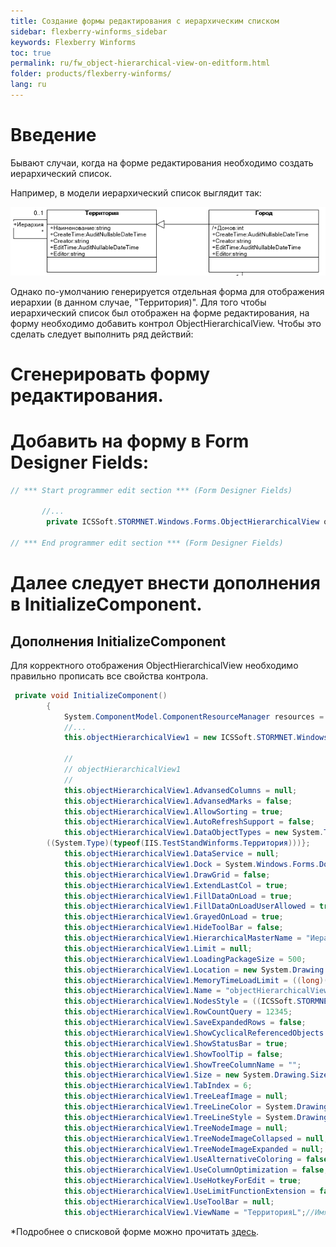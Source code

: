 ```yaml
---
title: Создание формы редактирования с иерархическим списком
sidebar: flexberry-winforms_sidebar
keywords: Flexberry Winforms
toc: true
permalink: ru/fw_object-hierarchical-view-on-editform.html
folder: products/flexberry-winforms/
lang: ru
---
```


# Введение
Бывают случаи, когда на форме редактирования необходимо создать иерархический список. 

Например, в модели иерархический список выглядит так:

![](/images/pages/products/flexberry-winforms/controls/olv/object-hierarchical-view.png)

Однако по-умолчанию генерируется отдельная форма для отображения иерархии (в данном случае, "Территория)".
Для того чтобы иерархический список был отображен на форме редактирования, на форму необходимо добавить контрол ObjectHierarchicalView.
Чтобы это сделать следует выполнить ряд действий:
# Сгенерировать форму редактирования.
# Добавить на форму в Form Designer Fields:
```cs
// *** Start programmer edit section *** (Form Designer Fields)

       //...
        private ICSSoft.STORMNET.Windows.Forms.ObjectHierarchicalView objectHierarchicalView1;
        
// *** End programmer edit section *** (Form Designer Fields)
```
# Далее следует внести дополнения в InitializeComponent.

## Дополнения InitializeComponent

Для корректного отображения ObjectHierarchicalView необходимо правильно прописать все свойства контрола.
```cs
 private void InitializeComponent()
        {
            System.ComponentModel.ComponentResourceManager resources = new System.ComponentModel.ComponentResourceManager(typeof(WinformTestHierarchicalForm));
            //...
            this.objectHierarchicalView1 = new ICSSoft.STORMNET.Windows.Forms.ObjectHierarchicalView();
            
            // 
            // objectHierarchicalView1
            // 
            this.objectHierarchicalView1.AdvansedColumns = null;
            this.objectHierarchicalView1.AdvansedMarks = false;
            this.objectHierarchicalView1.AllowSorting = true;
            this.objectHierarchicalView1.AutoRefreshSupport = false;
            this.objectHierarchicalView1.DataObjectTypes = new System.Type[] {
        ((System.Type)(typeof(IIS.TestStandWinforms.Территория)))};
            this.objectHierarchicalView1.DataService = null;
            this.objectHierarchicalView1.Dock = System.Windows.Forms.DockStyle.None;
            this.objectHierarchicalView1.DrawGrid = false;
            this.objectHierarchicalView1.ExtendLastCol = true;
            this.objectHierarchicalView1.FillDataOnLoad = true;
            this.objectHierarchicalView1.FillDataOnLoadUserAllowed = true;
            this.objectHierarchicalView1.GrayedOnLoad = true;
            this.objectHierarchicalView1.HideToolBar = false;
            this.objectHierarchicalView1.HierarchicalMasterName = "Иерархия"; //Имя мастерового объекта, указывается в поле HierarchicalMaster списковой формы*. 
            this.objectHierarchicalView1.Limit = null;
            this.objectHierarchicalView1.LoadingPackageSize = 500;
            this.objectHierarchicalView1.Location = new System.Drawing.Point(10, 100);
            this.objectHierarchicalView1.MemoryTimeLoadLimit = ((long)(200));
            this.objectHierarchicalView1.Name = "objectHierarchicalView1";
            this.objectHierarchicalView1.NodesStyle = ((ICSSoft.STORMNET.Windows.Forms.TreeNodesStyle)((ICSSoft.STORMNET.Windows.Forms.TreeNodesStyle.Lines | ICSSoft.STORMNET.Windows.Forms.TreeNodesStyle.Symbols)));
            this.objectHierarchicalView1.RowCountQuery = 12345;
            this.objectHierarchicalView1.SaveExpandedRows = false;
            this.objectHierarchicalView1.ShowCyclicalReferencedObjects = false;
            this.objectHierarchicalView1.ShowStatusBar = true;
            this.objectHierarchicalView1.ShowToolTip = false;
            this.objectHierarchicalView1.ShowTreeColumnName = "";
            this.objectHierarchicalView1.Size = new System.Drawing.Size(600, 322);
            this.objectHierarchicalView1.TabIndex = 6;
            this.objectHierarchicalView1.TreeLeafImage = null;
            this.objectHierarchicalView1.TreeLineColor = System.Drawing.Color.DarkGray;
            this.objectHierarchicalView1.TreeLineStyle = System.Drawing.Drawing2D.DashStyle.Dot;
            this.objectHierarchicalView1.TreeNodeImage = null;
            this.objectHierarchicalView1.TreeNodeImageCollapsed = null;
            this.objectHierarchicalView1.TreeNodeImageExpanded = null;
            this.objectHierarchicalView1.UseAlternativeColoring = false;
            this.objectHierarchicalView1.UseColumnOptimization = false;
            this.objectHierarchicalView1.UseHotkeyForEdit = true;
            this.objectHierarchicalView1.UseLimitFunctionExtension = false;
            this.objectHierarchicalView1.UseToolBar = null;
            this.objectHierarchicalView1.ViewName = "ТерриторияL";//Имя представления, которое используется на иерархическом списке.
```

*Подробнее о списковой форме можно прочитать [здесь](fd_key-concepts.html).
